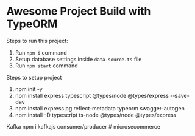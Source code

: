 # Awesome Project Build with TypeORM

Steps to run this project:

1. Run `npm i` command
2. Setup database settings inside `data-source.ts` file
3. Run `npm start` command

Steps to setup project

1. npm init -y
2. npm install express typescript @types/node @types/express --save-dev
3. npm install express pg reflect-metadata typeorm swagger-autogen
4. npm install -D typescript ts-node @types/node @types/express


Kafka
npm i kafkajs
consumer/producer
#   m i c r o s e c o m m e r c e  
 